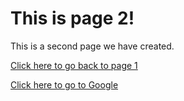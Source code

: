 # This is page 2!

This is a second page we have created.

[Click here to go back to page 1](README.md)

[Click here to go to Google](http://www.google.com)
